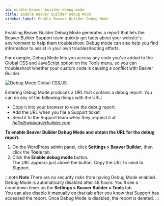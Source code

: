 ```yaml
---
id: enable-beaver-builder-debug-mode
title: Enable Beaver Builder Debug Mode
sidebar_label: Enable Beaver Builder Debug Mode
---
```


Enabling Beaver Builder Debug Mode generates a report that lets the Beaver
Builder Support team quickly get facts about your website's environment to
help them troubleshoot. Debug mode can also help you find information to
assist in your own troubleshooting efforts.

For example, Debug Mode lets you access any code you've added to the [Global CSS](../../styles/code/custom-css.md/#1-site-wide-rules-for-content-area-layouts) and [JavaScript](../../styles/code/custom-javascript.md) option on the Tools menu, so you can troubleshoot whether your custom code is causing a conflict with Beaver Builder.

![Debug Mode Global CSS/JS](/img/beaver-builder--enabled-debug-global-css-js.png)

Entering Debug Mode produces a URL that contains a debug report. You can do
any of the following things with the URL:

  * Copy it into your browser to view the debug report.
  * Add the URL when you file a Support ticket
  * Send it to the Support team when they request it at *hello@wpbeaverbuilder.com*.

**To enable Beaver Builder Debug Mode and obtain the URL for the debug report:**

  1. On the WordPress admin panel, click **Settings > Beaver Builder**, then click the **Tools** tab.
  2. Click the **Enable debug mode** button.  
The URL appears just above the button. Copy the URL to send to Support.

:::note **Note**
There are no security risks from having Debug Mode enabled. Debug Mode is automatically disabled after 48 hours.
You'll see a countdown timer on the **Settings > Beaver Builder > Tools** tab.  
You can also disable it manually on that tab after you know that Support has
accessed the report. Once Debug Mode is disabled, the report is deleted.
:::